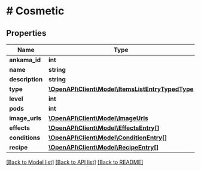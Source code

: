 # # Cosmetic

## Properties

Name | Type | Description | Notes
------------ | ------------- | ------------- | -------------
**ankama_id** | **int** |  | [optional]
**name** | **string** |  | [optional]
**description** | **string** |  | [optional]
**type** | [**\OpenAPI\Client\Model\ItemsListEntryTypedType**](ItemsListEntryTypedType.md) |  | [optional]
**level** | **int** |  | [optional]
**pods** | **int** |  | [optional]
**image_urls** | [**\OpenAPI\Client\Model\ImageUrls**](ImageUrls.md) |  | [optional]
**effects** | [**\OpenAPI\Client\Model\EffectsEntry[]**](EffectsEntry.md) |  | [optional]
**conditions** | [**\OpenAPI\Client\Model\ConditionEntry[]**](ConditionEntry.md) |  | [optional]
**recipe** | [**\OpenAPI\Client\Model\RecipeEntry[]**](RecipeEntry.md) |  | [optional]

[[Back to Model list]](../../README.md#models) [[Back to API list]](../../README.md#endpoints) [[Back to README]](../../README.md)
